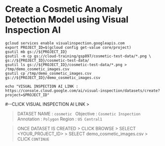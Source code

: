 # Create a Cosmetic Anomaly Detection Model using Visual Inspection AI
```
gcloud services enable visualinspection.googleapis.com
export PROJECT_ID=$(gcloud config get-value core/project)
gsutil mb gs://${PROJECT_ID}
gsutil -m cp gs://cloud-training/gsp897/cosmetic-test-data/*.png \
gs://${PROJECT_ID}/cosmetic-test-data/
gsutil ls gs://${PROJECT_ID}/cosmetic-test-data/*.png > /tmp/demo_cosmetic_images.csv
gsutil cp /tmp/demo_cosmetic_images.csv gs://${PROJECT_ID}/demo_cosmetic_images.csv

echo "VISUAL INSPECTION AI LINK : https://console.cloud.google.com/ai/visual-inspection/datasets/create?project=$PROJECT_ID"
```
#--CLICK VISUAL INSPECTION AI LINK > 
>DATASET NAME : ````cosmetic ````
>Objective : ````Cosmetic Inspection```` 
>Annotation : ````Polygon````
>Region : ````US Central1````

>ONCE DATASET IS CREATED > CLICK BROWSE > SELECT <YOUR_PROJECT_ID> > SELECT demo_cosmetic_images.csv > CLICK ````CONTINUE ````
